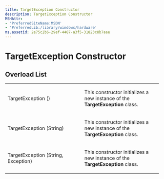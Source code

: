 ```yaml
---
title: TargetException Constructor
description: TargetException Constructor
MSHAttr:
- 'PreferredSiteName:MSDN'
- 'PreferredLib:/library/windows/hardware'
ms.assetid: 2e75c2b6-29ef-4487-a3f5-31823c8b7aae
---
```


# TargetException Constructor


## <span id="Overload_List"></span><span id="overload_list"></span><span id="OVERLOAD_LIST"></span>Overload List


<table>
<colgroup>
<col width="50%" />
<col width="50%" />
</colgroup>
<tbody>
<tr class="odd">
<td><p>TargetException ()</p></td>
<td><p>This constructor initializes a new instance of the <strong>TargetException</strong> class.</p></td>
</tr>
<tr class="even">
<td><p>TargetException (String)</p></td>
<td><p>This constructor initializes a new instance of the <strong>TargetException</strong> class.</p></td>
</tr>
<tr class="odd">
<td><p>TargetException (String, Exception)</p></td>
<td><p>This constructor initializes a new instance of the <strong>TargetException</strong> class.</p></td>
</tr>
</tbody>
</table>

 

 

 






